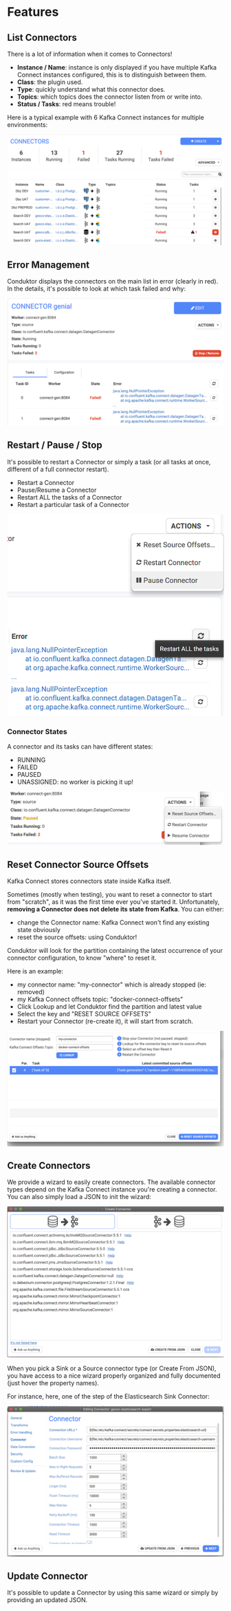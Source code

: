# Features

## List Connectors

There is a lot of information when it comes to Connectors!

* **Instance / Name**: instance is only displayed if you have multiple Kafka Connect instances configured, this is to distinguish between them.
* **Class**: the plugin used.
* **Type**: quickly understand what this connector does.
* **Topics**: which topics does the connector listen from or write into.
* **Status / Tasks**: red means trouble!

Here is a typical example with 6 Kafka Connect instances for multiple environments:

![](<../../.gitbook/assets/screenshot-2020-09-19-at-16.55.39 (1).png>)

## Error Management

Conduktor displays the connectors on the main list in error (clearly in red). In the details, it's possible to look at which task failed and why:

![](../../.gitbook/assets/screenshot-2020-09-19-at-16.38.25.png)

## Restart / Pause / Stop

It's possible to restart a Connector or simply a task (or all tasks at once, different of a full connector restart).

* Restart a Connector
* Pause/Resume a Connector
* Restart ALL the tasks of a Connector
* Restart a particular task of a Connector



![](../../.gitbook/assets/screenshot-2020-09-19-at-16.40.06.png)

### Connector States

A connector and its tasks can have different states:

* RUNNING
* FAILED
* PAUSED
* UNASSIGNED: no worker is picking it up!

![](../../.gitbook/assets/screenshot-2020-09-19-at-16.42.47.png)

## Reset Connector Source Offsets

Kafka Connect stores connectors state inside Kafka itself.

Sometimes (mostly when testing), you want to reset a connector to start from "scratch", as it was the first time ever you've started it. Unfortunately, **removing a Connector does not delete its state from Kafka**. You can either:

* change the Connector name: Kafka Connect won't find any existing state obviously
* reset the source offsets: using Conduktor!

Conduktor will look for the partition containing the latest occurrence of your connector configuration, to know "where" to reset it.

Here is an example:

* my connector name: "my-connector" which is already stopped (ie: removed)
* my Kafka Connect offsets topic: "docker-connect-offsets"
* Click Lookup and let Conduktor find the partition and latest value
* Select the key and "RESET SOURCE OFFSETS"
* Restart your Connector (re-create it), it will start from scratch.

![](../../.gitbook/assets/screenshot-2020-11-12-at-17.32.42.png)

## Create Connectors

We provide a wizard to easily create connectors. The available connector types depend on the Kafka Connect instance you're creating a connector. You can also simply load a JSON to init the wizard:

![](../../.gitbook/assets/screenshot-2020-09-19-at-16.50.37.png)

When you pick a Sink or a Source connector type (or Create From JSON), you have access to a nice wizard properly organized and fully documented (just hover the property names).

For instance, here, one of the step of the Elasticsearch Sink Connector:

![](../../.gitbook/assets/screenshot-2020-09-19-at-17.00.07.png)

## Update Connector

It's possible to update a Connector by using this same wizard or simply by providing an updated JSON.
